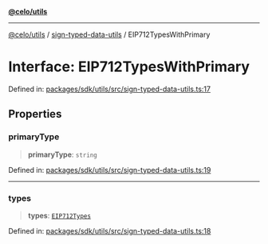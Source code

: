 [**@celo/utils**](../../README.md)

***

[@celo/utils](../../README.md) / [sign-typed-data-utils](../README.md) / EIP712TypesWithPrimary

# Interface: EIP712TypesWithPrimary

Defined in: [packages/sdk/utils/src/sign-typed-data-utils.ts:17](https://github.com/celo-org/developer-tooling/blob/master/packages/sdk/utils/src/sign-typed-data-utils.ts#L17)

## Properties

### primaryType

> **primaryType**: `string`

Defined in: [packages/sdk/utils/src/sign-typed-data-utils.ts:19](https://github.com/celo-org/developer-tooling/blob/master/packages/sdk/utils/src/sign-typed-data-utils.ts#L19)

***

### types

> **types**: [`EIP712Types`](EIP712Types.md)

Defined in: [packages/sdk/utils/src/sign-typed-data-utils.ts:18](https://github.com/celo-org/developer-tooling/blob/master/packages/sdk/utils/src/sign-typed-data-utils.ts#L18)
